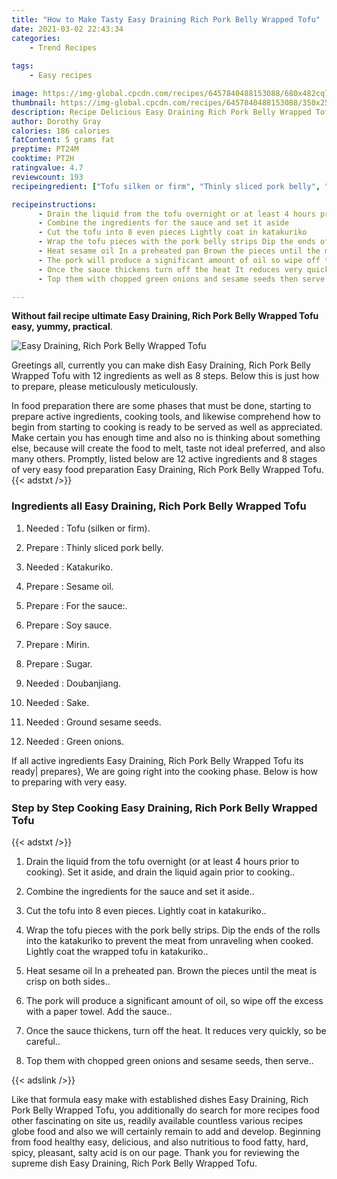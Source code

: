 ```yaml
---
title: "How to Make Tasty Easy Draining Rich Pork Belly Wrapped Tofu"
date: 2021-03-02 22:43:34
categories:
    - Trend Recipes
    
tags:
    - Easy recipes

image: https://img-global.cpcdn.com/recipes/6457840488153088/680x482cq70/easy-draining-rich-pork-belly-wrapped-tofu-recipe-main-photo.jpg
thumbnail: https://img-global.cpcdn.com/recipes/6457840488153088/350x250cq70/easy-draining-rich-pork-belly-wrapped-tofu-recipe-main-photo.jpg
description: Recipe Delicious Easy Draining Rich Pork Belly Wrapped Tofu with 12 ingredients and 8 stages of easy cooking.
author: Dorothy Gray
calories: 186 calories
fatContent: 5 grams fat
preptime: PT24M
cooktime: PT2H
ratingvalue: 4.7
reviewcount: 193
recipeingredient: ["Tofu silken or firm", "Thinly sliced pork belly", "Katakuriko", "Sesame oil", "For the sauce", "Soy sauce", "Mirin", "Sugar", "Doubanjiang", "Sake", "Ground sesame seeds", "Green onions"]

recipeinstructions: 
      - Drain the liquid from the tofu overnight or at least 4 hours prior to cooking Set it aside and drain the liquid again prior to cooking 
      - Combine the ingredients for the sauce and set it aside 
      - Cut the tofu into 8 even pieces Lightly coat in katakuriko 
      - Wrap the tofu pieces with the pork belly strips Dip the ends of the rolls into the katakuriko to prevent the meat from unraveling when cooked Lightly coat the wrapped tofu in katakuriko 
      - Heat sesame oil In a preheated pan Brown the pieces until the meat is crisp on both sides 
      - The pork will produce a significant amount of oil so wipe off the excess with a paper towel Add the sauce 
      - Once the sauce thickens turn off the heat It reduces very quickly so be careful 
      - Top them with chopped green onions and sesame seeds then serve

---
```




**Without fail recipe ultimate Easy Draining, Rich Pork Belly Wrapped Tofu easy, yummy, practical**. 


![Easy Draining, Rich Pork Belly Wrapped Tofu](https://img-global.cpcdn.com/recipes/6457840488153088/680x482cq70/easy-draining-rich-pork-belly-wrapped-tofu-recipe-main-photo.jpg "Easy Draining, Rich Pork Belly Wrapped Tofu")




Greetings all, currently you can make dish Easy Draining, Rich Pork Belly Wrapped Tofu with 12 ingredients as well as 8 steps. Below this is just how to prepare, please meticulously meticulously.

In food preparation there are some phases that must be done, starting to prepare active ingredients, cooking tools, and likewise comprehend how to begin from starting to cooking is ready to be served as well as appreciated. Make certain you has enough time and also no is thinking about something else, because will create the food to melt, taste not ideal preferred, and also many others. Promptly, listed below are 12 active ingredients and 8 stages of very easy food preparation Easy Draining, Rich Pork Belly Wrapped Tofu.
{{< adstxt />}}

### Ingredients all Easy Draining, Rich Pork Belly Wrapped Tofu


1. Needed  : Tofu (silken or firm).

1. Prepare  : Thinly sliced pork belly.

1. Needed  : Katakuriko.

1. Prepare  : Sesame oil.

1. Prepare  : For the sauce:.

1. Prepare  : Soy sauce.

1. Prepare  : Mirin.

1. Prepare  : Sugar.

1. Needed  : Doubanjiang.

1. Needed  : Sake.

1. Needed  : Ground sesame seeds.

1. Needed  : Green onions.



If all active ingredients Easy Draining, Rich Pork Belly Wrapped Tofu its ready| prepares}, We are going right into the cooking phase. Below is how to preparing with very easy.

### Step by Step Cooking Easy Draining, Rich Pork Belly Wrapped Tofu

{{< adstxt />}}


1. Drain the liquid from the tofu overnight (or at least 4 hours prior to cooking). Set it aside, and drain the liquid again prior to cooking..



1. Combine the ingredients for the sauce and set it aside..



1. Cut the tofu into 8 even pieces. Lightly coat in katakuriko..



1. Wrap the tofu pieces with the pork belly strips. Dip the ends of the rolls into the katakuriko to prevent the meat from unraveling when cooked. Lightly coat the wrapped tofu in katakuriko..



1. Heat sesame oil In a preheated pan. Brown the pieces until the meat is crisp on both sides..



1. The pork will produce a significant amount of oil, so wipe off the excess with a paper towel. Add the sauce..



1. Once the sauce thickens, turn off the heat. It reduces very quickly, so be careful..



1. Top them with chopped green onions and sesame seeds, then serve..





{{< adslink />}}

Like that formula easy make with established dishes Easy Draining, Rich Pork Belly Wrapped Tofu, you additionally do search for more recipes food other fascinating on site us, readily available countless various recipes globe food and also we will certainly remain to add and develop. Beginning from food healthy easy, delicious, and also nutritious to food fatty, hard, spicy, pleasant, salty acid is on our page. Thank you for reviewing the supreme dish Easy Draining, Rich Pork Belly Wrapped Tofu.

